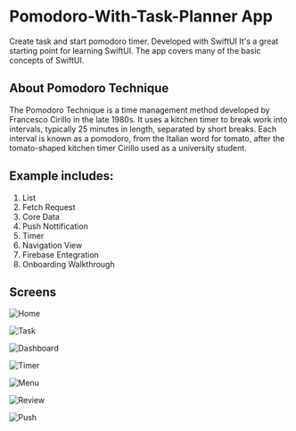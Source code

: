 
# Pomodoro-With-Task-Planner App
Create task and start pomodoro timer. Developed with SwiftUI
It's a great starting point for learning SwiftUI. The app covers many of the basic concepts of SwiftUI.

## About Pomodoro Technique

The Pomodoro Technique is a time management method developed by Francesco Cirillo in the late 1980s. It uses a kitchen timer to break work into intervals, typically 25 minutes in length, separated by short breaks. Each interval is known as a pomodoro, 
from the Italian word for tomato, after the tomato-shaped kitchen timer Cirillo used as a university student.

## Example includes:
1. List
2. Fetch Request
3. Core Data
4. Push Nottification
5. Timer
6. Navigation View
7. Firebase Entegration
8. Onboarding Walkthrough

## Screens
![Home](/assets/Screens/Home.png "Home")

![Task](/assets/Screens/Task.png "Task")

![Dashboard](/assets/Screens/Dashboard.png "Dashboard")

![Timer](/assets/Screens/Timer.png "Timer")

![Menu](/assets/Screens/Menu.png "Menu")

![Review](/assets/Screens/Review.png "Review")

![Push](/assets/Screens/Push.png "Push")
